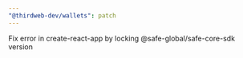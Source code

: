 ```yaml
---
"@thirdweb-dev/wallets": patch
---
```


Fix error in create-react-app by locking @safe-global/safe-core-sdk version
